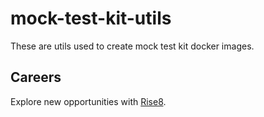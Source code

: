 # mock-test-kit-utils
These are utils used to create mock test kit docker images.

## Careers

Explore new opportunities with [Rise8](https://rise8.us/careers/).

